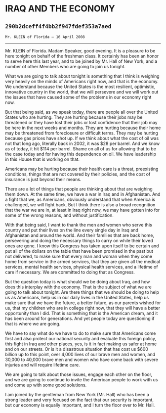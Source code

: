 # IRAQ AND THE ECONOMY
## `290b2dceff4f4bb2f947fdef353a7aed`
`Mr. KLEIN of Florida — 16 April 2008`

---


Mr. KLEIN of Florida. Madam Speaker, good evening. It is a pleasure 
to be here tonight on behalf of the freshman class. It certainly has 
been an honor to serve here this last year, and to be joined by Mr. 
Hall of New York, and a number of other Members who are going to join 
us tonight.

What we are going to talk about tonight is something that I think is 
weighing very heavily on the minds of Americans right now, and that is 
the economy. We understand because the United States is the most 
resilient, optimistic, innovative country in the world, that we will 
persevere and we will work out the issues that have caused some of the 
problems in our economy right now.

But that being said, as we speak today, there are people all over the 
United States who are hurting. They are hurting because their jobs may 
be threatened or they have lost their jobs or lost confidence that 
their job may be here in the next weeks and months. They are hurting 
because their home may be threatened from foreclosure or difficult 
terms. They may be hurting because gas prices have shot up. If we think 
about what the cost of oil was not that long ago, literally back in 
2002, it was $28 per barrel. And we know as of today, it hit $114 per 
barrel. Shame on all of us for allowing that to be the case today and 
for having this dependence on oil. We have leadership in this House 
that is working on that.

Americans may be hurting because their health care is a threat, 
preexisting conditions, things that are not covered by their policies, 
and the cost of insurance is just beyond their means.

There are a lot of things that people are thinking about that are 
weighing them down. At the same time, we have a war in Iraq and in 
Afghanistan. And a fight that we, as Americans, obviously understand 
that when America is challenged, we will fight back. But I think there 
is also a broad recognition that the war we are in, at least in Iraq 
right now, we may have gotten into for some of the wrong reasons, and 
without justification.

With that being said, I want to thank the men and women who serve 
this country and put their lives on the line every single day in Iraq 
and Afghanistan and around the world. And their families that are back 
home, persevering and doing the necessary things to carry on while 
their loved ones are gone. I know this Congress has taken upon itself 
to be certain and put all of the dollars on the table that have been 
promised in the past but not delivered, to make sure that every man and 
woman when they come home from service in the armed services, that they 
are given all the medical services, mental health services, physical 
health services, and a lifetime of care if necessary. We are committed 
to doing that as Congress.

But the question today is what should we be doing about Iraq, and how 
does this interplay with the economy. That is the subject of what we 
are going to talk about tonight. Are there things that we should be 
doing to help us as Americans, help us in our daily lives in the United 
States, help us make sure that we have the future, a better future, as 
our parents wished for us, that my children who are in college right 
now, that they will have a better opportunity than I did. That is 
something that is the American dream, and it has been around for 
generations. And yet people today are questioning if that is where we 
are going.

We have to say what do we have to do to make sure that Americans come 
first and also protect our national security and evaluate this foreign 
policy, this fight in Iraq and other places, yes, is it in fact making 
us safer at home and on our streets. Or is it a disastrous situation 
that has cost us $600 billion up to this point, over 4,000 lives of our 
brave men and women, and 30,000 to 40,000 brave men and women who have 
come back with severe injuries and will require lifetime care.

We are going to talk about those issues, engage each other on the 
floor, and we are going to continue to invite the American people to 
work with us and come up with some good solutions.

I am joined by the gentleman from New York (Mr. Hall) who has been a 
strong leader and very focused on the fact that our security is 
important, but our economy is equally important, and I turn the floor 
over to Mr. Hall.
